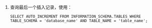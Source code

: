 1. 查询最后一个插入记录，使用：

   ```mysql
   SELECT AUTO_INCREMENT FROM INFORMATION_SCHEMA.TABLES WHERE TABLE_SCHEMA = 'database_name' AND TABLE_NAME = 'table_name';
   ```

   